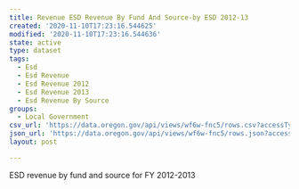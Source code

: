 ```yaml
---
title: Revenue ESD Revenue By Fund And Source-by ESD 2012-13
created: '2020-11-10T17:23:16.544625'
modified: '2020-11-10T17:23:16.544636'
state: active
type: dataset
tags:
  - Esd
  - Esd Revenue
  - Esd Revenue 2012
  - Esd Revenue 2013
  - Esd Revenue By Source
groups:
  - Local Government
csv_url: 'https://data.oregon.gov/api/views/wf6w-fnc5/rows.csv?accessType=DOWNLOAD'
json_url: 'https://data.oregon.gov/api/views/wf6w-fnc5/rows.json?accessType=DOWNLOAD'
layout: post

---
```

ESD revenue by fund and source for FY 2012-2013
